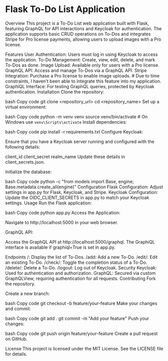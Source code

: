 

# Flask To-Do List Application

Overview
This project is a To-Do List web application built with Flask, featuring GraphQL for API interactions and Keycloak for authentication. The application supports basic CRUD operations on To-Dos and integrates Stripe for Pro license payments, allowing users to upload images with a Pro license.

Features
User Authentication: Users must log in using Keycloak to access the application.
To-Do Management: Create, view, edit, delete, and mark To-Dos as done.
Image Upload: Available only for users with a Pro license.
GraphQL API: Access and manage To-Dos via a GraphQL API.
Stripe Integration: Purchase a Pro license to enable image uploads. # Due to time constraints, I haven't been able to integrate this feature into my application.
GraphiQL Interface: For testing GraphQL queries, protected by Keycloak authentication.
Installation
Clone the repository:

bash
Copy code
git clone <repository_url>
cd <repository_name>
Set up a virtual environment:

bash
Copy code
python -m venv venv
source venv/bin/activate  # On Windows use `venv\Scripts\activate`
Install dependencies:

bash
Copy code
pip install -r requirements.txt
Configure Keycloak:

Ensure that you have a Keycloak server running and configured with the following details:

client_id
client_secret
realm_name
Update these details in client_secrets.json.



Initialize the database:

bash
Copy code
python -c "from models import Base, engine; Base.metadata.create_all(engine)"
Configuration
Flask Configuration: Adjust settings in app.py for Flask, Keycloak, and Stripe.
Keycloak Configuration: Update the OIDC_CLIENT_SECRETS in app.py to match your Keycloak settings.
Usage
Run the Flask application:

bash
Copy code
python app.py
Access the Application:

Navigate to http://localhost:5000 in your web browser.

GraphQL API:

Access the GraphQL API at http://localhost:5000/graphql. The GraphiQL interface is available if graphiql=True is set in app.py.

Endpoints
/: Display the list of To-Dos.
/add: Add a new To-Do.
/edit/<id>: Edit an existing To-Do.
/check/<id>: Toggle the completion status of a To-Do.
/delete/<id>: Delete a To-Do.
/logout: Log out of Keycloak.
Security
Keycloak: Used for authentication and authorization.
GraphQL: Secured via custom GraphQLView, requiring authentication for all requests.
Contributing
Fork the repository.

Create a new branch:

bash
Copy code
git checkout -b feature/your-feature
Make your changes and commit:

bash
Copy code
git add .
git commit -m "Add your feature"
Push your changes:

bash
Copy code
git push origin feature/your-feature
Create a pull request on GitHub.

License
This project is licensed under the MIT License. See the LICENSE file for details.
